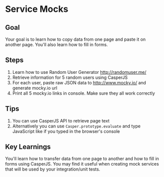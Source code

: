 # Service Mocks

## Goal

Your goal is to learn how to copy data from one page and paste it on another page. You'll also learn how to fill in forms.

## Steps

1. Learn how to use Random User Generator http://randomuser.me/
2. Retrieve information for 5 random users using CasperJS
3. For each user, paste raw JSON data to http://www.mocky.io/ and generate mocky.io url
4. Print all 5 mocky.io links in console. Make sure they all work correctly

## Tips

1. You can use CasperJS API to retrieve page text
2. Alternatively you can use `Casper.prototype.evaluate` and type JavaScript like if you typed in the browser's console

## Key Learnings

You'll learn how to transfer data from one page to another and how to fill in forms using CasperJS. You may find it useful when creating mock services that will be used by your integration/unit tests.